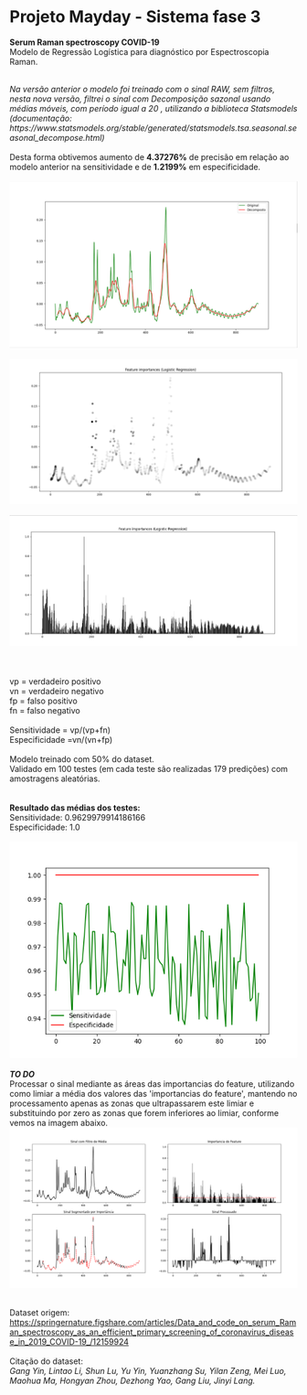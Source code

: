 # Projeto Mayday - Sistema fase 3  
<b> Serum Raman spectroscopy COVID-19</b>
<br>
Modelo de Regressão Logística para diagnóstico por Espectroscopia Raman.<br>

<br>
<i>Na versão anterior o modelo foi treinado com o sinal RAW, sem filtros, nesta nova versão, filtrei o sinal com Decomposição sazonal usando médias móveis, com período igual a 20 , utilizando a biblioteca Statsmodels (documentação: https://www.statsmodels.org/stable/generated/statsmodels.tsa.seasonal.seasonal_decompose.html)<br></i><br>
Desta forma obtivemos aumento de <b>4.37276%</b> de precisão em relação ao modelo anterior na sensitividade  e de <b>1.2199%</b> em especificidade.<br>
<br>
<img src="https://raw.githubusercontent.com/saulocatharino/serum-raman-spectroscopy-covid/master/mediamovel.png" alt="Comparação entre o sinal RAW e o processado"/>
<br>
<br>

<img src="https://raw.githubusercontent.com/saulocatharino/serum-raman-spectroscopy-covid/master/importance_c.png" alt="Importância do Feature"/>
<br>
<br>

<img src="https://raw.githubusercontent.com/saulocatharino/serum-raman-spectroscopy-covid/master/importances_2.png" alt="Importância do Feature"/>
<br>
<br>
<br>
<br>
vp = verdadeiro positivo<br>
vn = verdadeiro negativo<br>
fp = falso positivo<br>
fn = falso negativo<br>
<br>
Sensitividade = vp/(vp+fn)<br>
Especificidade =vn/(vn+fp)<br>
<br>
Modelo treinado com 50% do dataset.<br>
Validado em 100 testes (em cada teste são realizadas 179 predições) com amostragens aleatórias.<br>
<br>
<br>
<b>Resultado das médias dos testes:</b><br>
Sensitividade:  0.9629979914186166 <br>
Especificidade:  1.0 <br>

<br>
<img src="https://raw.githubusercontent.com/saulocatharino/serum-raman-spectroscopy-covid/master/100.png" alt="Testes"/>
<br>
<br>
<b><i>TO DO</b></i><br>
Processar o sinal mediante as áreas das importancias do feature, utilizando como limiar a média dos valores das 'importancias do feature', mantendo no processamento apenas as zonas que ultrapassarem este limiar e substituindo por zero as zonas que forem inferiores ao limiar, conforme vemos na imagem abaixo.
<br>

<img src="https://raw.githubusercontent.com/saulocatharino/serum-raman-spectroscopy-covid/master/process.png" alt="Importância do Feature"/>
<br>
<br>

Dataset origem:
https://springernature.figshare.com/articles/Data_and_code_on_serum_Raman_spectroscopy_as_an_efficient_primary_screening_of_coronavirus_disease_in_2019_COVID-19_/12159924
<br><br>
Citação do dataset:<br>
<i> Gang Yin, Lintao Li, Shun Lu, Yu Yin, Yuanzhang Su, Yilan Zeng, Mei Luo, Maohua Ma, Hongyan Zhou, Dezhong Yao, Gang Liu, Jinyi Lang.</i>
<br>

